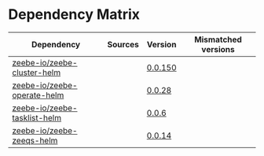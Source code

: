 # Dependency Matrix

Dependency | Sources | Version | Mismatched versions
---------- | ------- | ------- | -------------------
[zeebe-io/zeebe-cluster-helm](https://github.com/zeebe-io/zeebe-cluster-helm) |  | [0.0.150]() | 
[zeebe-io/zeebe-operate-helm](https://github.com/zeebe-io/zeebe-operate-helm) |  | [0.0.28](https://github.com/zeebe-io/zeebe-operate-helm/releases/tag/v0.0.28) | 
[zeebe-io/zeebe-tasklist-helm](https://github.com/zeebe-io/zeebe-tasklist-helm) |  | [0.0.6](https://github.com/zeebe-io/zeebe-tasklist-helm/releases/tag/v0.0.6) | 
[zeebe-io/zeebe-zeeqs-helm](https://github.com/zeebe-io/zeebe-zeeqs-helm) |  | [0.0.14](https://github.com/zeebe-io/zeebe-zeeqs-helm/releases/tag/v0.0.14) | 
